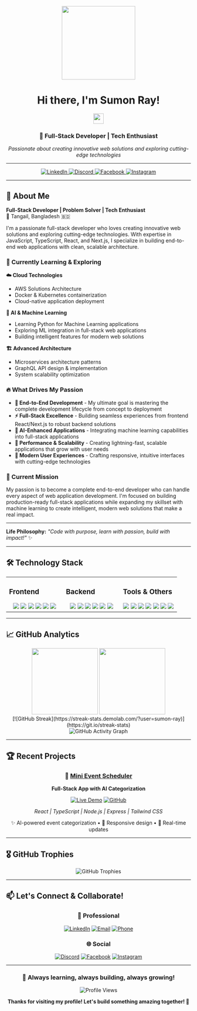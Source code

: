 <div align="center">
  <img src="https://media.giphy.com/media/M9gbBd9nbDrOTu1Mqx/giphy.gif" width="200"/>
  
  # Hi there, I'm Sumon Ray! 
  <img src="https://media.giphy.com/media/hvRJCLFzcasrR4ia7z/giphy.gif" width="28px" height="28px"/>
  
  ### 🚀 Full-Stack Developer | Tech Enthusiast
  
  <p align="center">
    <em>Passionate about creating innovative web solutions and exploring cutting-edge technologies</em>
  </p>
  
  ---
  
  <p align="center">
    <a href="https://www.linkedin.com/in/sumon60/" target="_blank">
      <img src="https://img.shields.io/badge/LinkedIn-0077B5?style=for-the-badge&logo=linkedin&logoColor=white" alt="LinkedIn"/>
    </a>
    <a href="https://discord.gg/sumon_ray" target="_blank">
      <img src="https://img.shields.io/badge/Discord-7289DA?style=for-the-badge&logo=discord&logoColor=white" alt="Discord"/>
    </a>
    <a href="https://www.facebook.com/Sumonray220020/" target="_blank">
      <img src="https://img.shields.io/badge/Facebook-1877F2?style=for-the-badge&logo=facebook&logoColor=white" alt="Facebook"/>
    </a>
    <a href="https://www.instagram.com/sumon_ray/" target="_blank">
      <img src="https://img.shields.io/badge/Instagram-E4405F?style=for-the-badge&logo=instagram&logoColor=white" alt="Instagram"/>
    </a>
  </p>
</div>

---

## 🎯 About Me

**Full-Stack Developer | Problem Solver | Tech Enthusiast**  
📍 Tangail, Bangladesh 🇧🇩

I'm a passionate full-stack developer who loves creating innovative web solutions and exploring cutting-edge technologies. With expertise in JavaScript, TypeScript, React, and Next.js, I specialize in building end-to-end web applications with clean, scalable architecture.

### 🌱 Currently Learning & Exploring

**☁️ Cloud Technologies**
- AWS Solutions Architecture
- Docker & Kubernetes containerization
- Cloud-native application deployment

**🤖 AI & Machine Learning**
- Learning Python for Machine Learning applications
- Exploring ML integration in full-stack web applications
- Building intelligent features for modern web solutions

**🏗️ Advanced Architecture**
- Microservices architecture patterns
- GraphQL API design & implementation
- System scalability optimization

### 🔥 What Drives My Passion

- **🎯 End-to-End Development** - My ultimate goal is mastering the complete development lifecycle from concept to deployment
- **⚡ Full-Stack Excellence** - Building seamless experiences from frontend React/Next.js to robust backend solutions
- **🤖 AI-Enhanced Applications** - Integrating machine learning capabilities into full-stack applications
- **🚀 Performance & Scalability** - Creating lightning-fast, scalable applications that grow with user needs
- **📱 Modern User Experiences** - Crafting responsive, intuitive interfaces with cutting-edge technologies


### 🎯 Current Mission

My passion is to become a complete end-to-end developer who can handle every aspect of web application development. I'm focused on building production-ready full-stack applications while expanding my skillset with machine learning to create intelligent, modern web solutions that make a real impact.

---

**Life Philosophy:** *"Code with purpose, learn with passion, build with impact!"* ✨

---

## 🛠️ Technology Stack

<table>
<tr>
<td valign="top" width="33%">

### Frontend
<div align="center">
<img src="https://img.shields.io/badge/React-20232A?style=for-the-badge&logo=react&logoColor=61DAFB" />
<img src="https://img.shields.io/badge/Next.js-000000?style=for-the-badge&logo=next.js&logoColor=white" />
<img src="https://img.shields.io/badge/TypeScript-007ACC?style=for-the-badge&logo=typescript&logoColor=white" />
<img src="https://img.shields.io/badge/JavaScript-F7DF1E?style=for-the-badge&logo=javascript&logoColor=black" />
<img src="https://img.shields.io/badge/TailwindCSS-38B2AC?style=for-the-badge&logo=tailwind-css&logoColor=white" />
<img src="https://img.shields.io/badge/Redux-593D88?style=for-the-badge&logo=redux&logoColor=white" />
</div>

</td>
<td valign="top" width="33%">

### Backend
<div align="center">
<img src="https://img.shields.io/badge/Node.js-339933?style=for-the-badge&logo=nodedotjs&logoColor=white" />
<img src="https://img.shields.io/badge/Express.js-000000?style=for-the-badge&logo=express&logoColor=white" />
<img src="https://img.shields.io/badge/MongoDB-47A248?style=for-the-badge&logo=mongodb&logoColor=white" />
<img src="https://img.shields.io/badge/PostgreSQL-336791?style=for-the-badge&logo=postgresql&logoColor=white" />
<img src="https://img.shields.io/badge/AWS-232F3E?style=for-the-badge&logo=amazon-aws&logoColor=white" />
<img src="https://img.shields.io/badge/Docker-2496ED?style=for-the-badge&logo=docker&logoColor=white" />
</div>

</td>
<td valign="top" width="33%">

### Tools & Others
<div align="center">
<img src="https://img.shields.io/badge/Git-F05032?style=for-the-badge&logo=git&logoColor=white" />
<img src="https://img.shields.io/badge/GitHub-181717?style=for-the-badge&logo=github&logoColor=white" />
<img src="https://img.shields.io/badge/VSCode-007ACC?style=for-the-badge&logo=visual-studio-code&logoColor=white" />
<img src="https://img.shields.io/badge/Postman-FF6C37?style=for-the-badge&logo=postman&logoColor=white" />
<img src="https://img.shields.io/badge/Figma-F24E1E?style=for-the-badge&logo=figma&logoColor=white" />
<img src="https://img.shields.io/badge/Vercel-000000?style=for-the-badge&logo=vercel&logoColor=white" />
<img src="https://img.shields.io/badge/Jest-C21325?style=for-the-badge&logo=jest&logoColor=white" />
</div>

</td>
</tr>
</table>

---

## 📈 GitHub Analytics

<div align="center">
  <img height="180em" src="https://github-readme-stats.vercel.app/api?username=sumon-ray&show_icons=true&theme=tokyonight&include_all_commits=true&count_private=true"/>
  <img height="180em" src="https://github-readme-stats.vercel.app/api/top-langs/?username=sumon-ray&layout=compact&langs_count=8&theme=tokyonight"/>
</div>

<div align="center">
[![GitHub Streak](https://streak-stats.demolab.com/?user=sumon-ray)](https://git.io/streak-stats)
</div>

<div align="center">
  <img src="https://github-readme-activity-graph.vercel.app/graph?username=sumon-ray&theme=tokyo-night" alt="GitHub Activity Graph"/>
</div>

---

## 🏆 Recent Projects

<div align="center">

### 🎯 [Mini Event Scheduler](https://mini-event-scheduler-app.vercel.app/)
**Full-Stack App with AI Categorization**

[![Live Demo](https://img.shields.io/badge/Live%20Demo-FF6B6B?style=for-the-badge&logo=vercel&logoColor=white)](https://mini-event-scheduler-app.vercel.app/)
[![GitHub](https://img.shields.io/badge/Source%20Code-181717?style=for-the-badge&logo=github&logoColor=white)](https://github.com/sumon-ray/mini-event-scheduler)

*React | TypeScript | Node.js | Express | Tailwind CSS*

✨ AI-powered event categorization • 📱 Responsive design • 🔄 Real-time updates

---

</div>

## 🎖️ GitHub Trophies

<div align="center">
  <img src="https://github-profile-trophy.vercel.app/?username=sumon-ray&theme=tokyonight&no-frame=true&no-bg=false&margin-w=4" alt="GitHub Trophies"/>
</div>

---

## 📫 Let's Connect & Collaborate!

<div align="center">

### 💼 Professional
[![LinkedIn](https://img.shields.io/badge/LinkedIn-Connect-0077B5?style=for-the-badge&logo=linkedin&logoColor=white)](https://www.linkedin.com/in/sumon60/)
[![Email](https://img.shields.io/badge/Email-sumonray146371@gmail.com-D14836?style=for-the-badge&logo=gmail&logoColor=white)](mailto:sumonray146371@gmail.com)
[![Phone](https://img.shields.io/badge/Call-+8801763604565-25D366?style=for-the-badge&logo=whatsapp&logoColor=white)](tel:+8801763604565)

### 🌐 Social
[![Discord](https://img.shields.io/badge/Discord-Join%20Server-7289DA?style=for-the-badge&logo=discord&logoColor=white)](https://discord.gg/sumon_ray)
[![Facebook](https://img.shields.io/badge/Facebook-Follow-1877F2?style=for-the-badge&logo=facebook&logoColor=white)](https://www.facebook.com/Sumonray220020)
[![Instagram](https://img.shields.io/badge/Instagram-Follow-E4405F?style=for-the-badge&logo=instagram&logoColor=white)](https://www.instagram.com/sumon_ray/)

</div>

---

<div align="center">
  
  ### 🚀 Always learning, always building, always growing!
  
  <img src="https://komarev.com/ghpvc/?username=sumon-ray&label=Profile%20views&color=0e75b6&style=flat" alt="Profile Views" />
  
  **Thanks for visiting my profile! Let's build something amazing together! 🚀**
  
</div>
